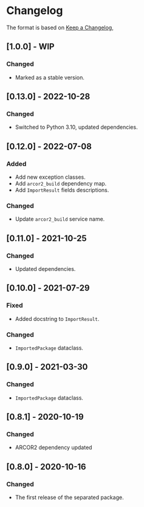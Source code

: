 # Changelog

The format is based on [Keep a Changelog](https://keepachangelog.com/en/1.0.0/),

## [1.0.0] - WIP

### Changed

- Marked as a stable version.

## [0.13.0] - 2022-10-28

### Changed

- Switched to Python 3.10, updated dependencies.

## [0.12.0] - 2022-07-08

### Added

- Add new exception classes.
- Add `arcor2_build` dependency map.
- Add `ImportResult` fields descriptions.

### Changed
- Update `arcor2_build` service name.

## [0.11.0] - 2021-10-25

### Changed

- Updated dependencies.


## [0.10.0] - 2021-07-29

### Fixed

- Added docstring to `ImportResult`.

### Changed
- `ImportedPackage` dataclass.

## [0.9.0] - 2021-03-30

### Changed
- `ImportedPackage` dataclass.

## [0.8.1] - 2020-10-19

### Changed
- ARCOR2 dependency updated

## [0.8.0] - 2020-10-16
### Changed
- The first release of the separated package.